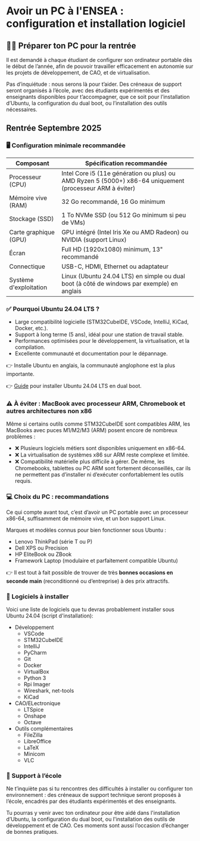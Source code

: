# Avoir un PC à l'ENSEA : configuration et installation logiciel
## 🧑‍💻 Préparer ton PC pour la rentrée
Il est demandé à chaque étudiant de configurer son ordinateur portable dès le début de l’année, afin de pouvoir travailler efficacement en autonomie sur les projets de développement, de CAO, et de virtualisation.

Pas d’inquiétude : nous serons là pour t’aider. Des créneaux de support seront organisés à l’école, avec des étudiants expérimentés et des enseignants disponibles pour t’accompagner, que ce soit pour l’installation d’Ubuntu, la configuration du dual boot, ou l’installation des outils nécessaires.

## Rentrée Septembre 2025

### 🖥️ Configuration minimale recommandée

| Composant               | Spécification recommandée                                                                                   |
|-------------------------|-------------------------------------------------------------------------------------------------------------|
| Processeur (CPU)        | Intel Core i5 (11e génération ou plus) ou AMD Ryzen 5 (5000+) x86-64 uniquement (processeur ARM à éviter)   |
| Mémoire vive (RAM)      | 32 Go recommandé, 16 Go minimum                                                                             |
| Stockage (SSD)          | 1 To NVMe SSD (ou 512 Go minimum si peu de VMs)                                                             |
| Carte graphique (GPU)   | GPU intégré (Intel Iris Xe ou AMD Radeon) ou NVIDIA (support Linux)                                         |
| Écran                   | Full HD (1920x1080) minimum, 13" recommandé                                                                 |
| Connectique             | USB-C, HDMI, Ethernet ou adaptateur                                                                         |
| Système d'exploitation  | Linux (Ubuntu 24.04 LTS) en simple ou dual boot (à côté de windows par exemple) en anglais                  |


### ✅ Pourquoi Ubuntu 24.04 LTS ?
- Large compatibilité logicielle (STM32CubeIDE, VSCode, IntelliJ, KiCad, Docker, etc.).
- Support à long terme (5 ans), idéal pour une station de travail stable.
- Performances optimisées pour le développement, la virtualisation, et la compilation.
- Excellente communauté et documentation pour le dépannage.

👉 Installe Ubuntu en anglais, la communauté anglophone est la plus importante.

👉 [Guide](https://www.it-connect.fr/tuto-dual-boot-windows-et-linux-ubuntu-installation-sur-pc/) pour installer Ubuntu 24.04 LTS en dual boot.


### ⚠️ À éviter : MacBook avec processeur ARM, Chromebook et autres architectures non x86
Même si certains outils comme STM32CubeIDE sont compatibles ARM, les MacBooks avec puces M1/M2/M3 (ARM) posent encore de nombreux problèmes :
* ❌ Plusieurs logiciels métiers sont disponibles uniquement en x86-64.
* ❌ La virtualisation de systèmes x86 sur ARM reste complexe et limitée.
* ❌ Compatibilité matérielle plus difficile à gérer.
De même, les Chromebooks, tablettes ou PC ARM sont fortement déconseillés, car ils ne permettent pas d’installer ni d’exécuter confortablement les outils requis.

### 💻 Choix du PC : recommandations
Ce qui compte avant tout, c’est d’avoir un PC portable avec un processeur x86-64, suffisamment de mémoire vive, et un bon support Linux.

Marques et modèles connus pour bien fonctionner sous Ubuntu :
* Lenovo ThinkPad (série T ou P)
* Dell XPS ou Precision
* HP EliteBook ou ZBook
* Framework Laptop (modulaire et parfaitement compatible Ubuntu)

👉 Il est tout à fait possible de trouver de très **bonnes occasions en seconde main** (reconditionné ou d’entreprise) à des prix attractifs.

### 🧰 Logiciels à installer
Voici une liste de logiciels que tu devras probablement installer sous Ubuntu 24.04 (script d'installation):
* Développement
    * VSCode
    * STM32CubeIDE
    * IntelliJ
    * PyCharm
    * Git
    * Docker
    * VirtualBox
    * Python 3
    * Rpi Imager
    * Wireshark, net-tools
    * KiCad
* CAO/ELectronique
    * LTSpice
    * Onshape
    * Octave
* Outils complémentaires
    * FileZilla
    * LibreOffice
    * LaTeX
    * Minicom
    * VLC

### 🤝 Support à l’école
Ne t’inquiète pas si tu rencontres des difficultés à installer ou configurer ton environnement : des créneaux de support technique seront proposés à l’école, encadrés par des étudiants expérimentés et des enseignants. 

Tu pourras y venir avec ton ordinateur pour être aidé dans l'installation d’Ubuntu, la configuration du dual boot, ou l'installation des outils de développement et de CAO. 
Ces moments sont aussi l’occasion d’échanger de bonnes pratiques.
